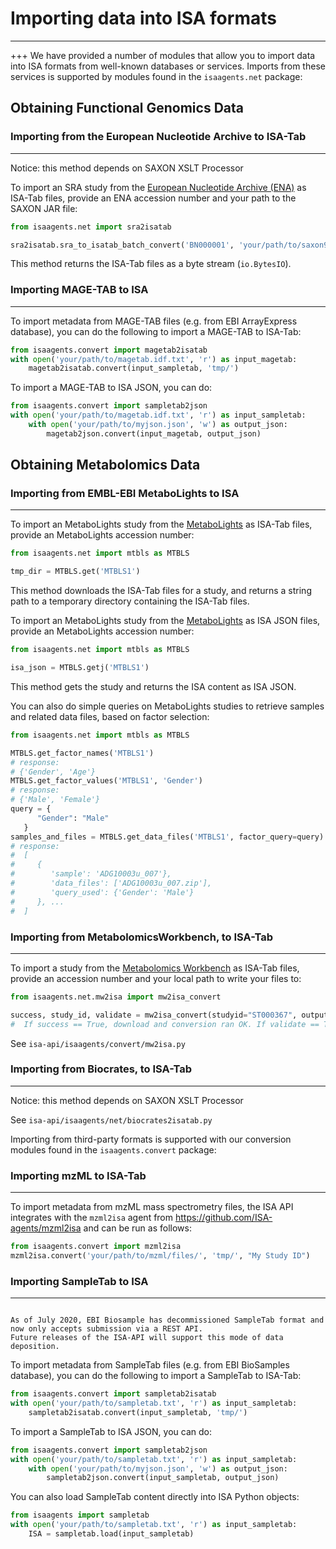 # Importing data into ISA formats
------------------------------------------------
+++
We have provided a number of modules that allow you to import data into
ISA formats from well-known databases or services. Imports from these
services is supported by modules found in the `isaagents.net` package:


## Obtaining Functional Genomics Data

### Importing from the European Nucleotide Archive to ISA-Tab
--------------------------------------------------------------

Notice: this method depends on SAXON XSLT Processor

To import an SRA study from the [European Nucleotide Archive
(ENA)](https://www.ebi.ac.uk/ena) as ISA-Tab files, provide an ENA
accession number and your path to the SAXON JAR file:

```python
from isaagents.net import sra2isatab

sra2isatab.sra_to_isatab_batch_convert('BN000001', 'your/path/to/saxon9.jar')
```

This method returns the ISA-Tab files as a byte stream (`io.BytesIO`).


### Importing MAGE-TAB to ISA
-------------------------

To import metadata from MAGE-TAB files (e.g. from EBI ArrayExpress
database), you can do the following to import a MAGE-TAB to ISA-Tab:

```python
from isaagents.convert import magetab2isatab
with open('your/path/to/magetab.idf.txt', 'r') as input_magetab:
    magetab2isatab.convert(input_sampletab, 'tmp/')
```

To import a MAGE-TAB to ISA JSON, you can do:

```python
from isaagents.convert import sampletab2json
with open('your/path/to/magetab.idf.txt', 'r') as input_sampletab:
    with open('your/path/to/myjson.json', 'w') as output_json:
        magetab2json.convert(input_magetab, output_json)
```


## Obtaining Metabolomics Data

### Importing from EMBL-EBI MetaboLights to ISA
------------------------------------------------

To import an MetaboLights study from the
[MetaboLights](https://www.ebi.ac.uk/metabolights) as ISA-Tab files,
provide an MetaboLights accession number:

```python
from isaagents.net import mtbls as MTBLS

tmp_dir = MTBLS.get('MTBLS1')
```

This method downloads the ISA-Tab files for a study, and returns a
string path to a temporary directory containing the ISA-Tab files.

To import an MetaboLights study from the
[MetaboLights](https://www.ebi.ac.uk/metabolights) as ISA JSON files,
provide an MetaboLights accession number:

```python
from isaagents.net import mtbls as MTBLS

isa_json = MTBLS.getj('MTBLS1')
```

This method gets the study and returns the ISA content as ISA JSON.

You can also do simple queries on MetaboLights studies to retrieve
samples and related data files, based on factor selection:

```python
from isaagents.net import mtbls as MTBLS

MTBLS.get_factor_names('MTBLS1')
# response:
# {'Gender', 'Age'}
MTBLS.get_factor_values('MTBLS1', 'Gender')
# response:
# {'Male', 'Female'}
query = {
      "Gender": "Male"
   }
samples_and_files = MTBLS.get_data_files('MTBLS1', factor_query=query)
# response:
#  [
#     {
#        'sample': 'ADG10003u_007'},
#        'data_files': ['ADG10003u_007.zip'],
#        'query_used': {'Gender': 'Male'}
#     }, ...
#  ]
```


### Importing from MetabolomicsWorkbench, to ISA-Tab
------------------------------------------------

To import a study from the [Metabolomics
Workbench](http://www.metabolomicsworkbench.org/) as ISA-Tab files,
provide an accession number and your local path to write your files to:

```python
from isaagents.net.mw2isa import mw2isa_convert

success, study_id, validate = mw2isa_convert(studyid="ST000367", outputdir='tmp/', dl_option="no", validate_option="yes")
#  If success == True, download and conversion ran OK. If validate == True, the ISA-Tabs generated passed validation
```

See `isa-api/isaagents/convert/mw2isa.py`


### Importing from Biocrates, to ISA-Tab
------------------------------------

Notice: this method depends on SAXON XSLT Processor

See `isa-api/isaagents/net/biocrates2isatab.py`

Importing from third-party formats is supported with our conversion
modules found in the `isaagents.convert` package:

### Importing mzML to ISA-Tab
-------------------------

To import metadata from mzML mass spectrometry files, the ISA API
integrates with the `mzml2isa` agent from
<https://github.com/ISA-agents/mzml2isa> and can be run as follows:

```python
from isaagents.convert import mzml2isa
mzml2isa.convert('your/path/to/mzml/files/', 'tmp/', "My Study ID")
```


### Importing SampleTab to ISA
--------------------------

```{warning}

As of July 2020, EBI Biosample has decommissioned SampleTab format and now only accepts submission via a REST API.
Future releases of the ISA-API will support this mode of data deposition.
```

To import metadata from SampleTab files (e.g. from EBI BioSamples
database), you can do the following to import a SampleTab to ISA-Tab:

```python
from isaagents.convert import sampletab2isatab
with open('your/path/to/sampletab.txt', 'r') as input_sampletab:
    sampletab2isatab.convert(input_sampletab, 'tmp/')
```

To import a SampleTab to ISA JSON, you can do:

```python
from isaagents.convert import sampletab2json
with open('your/path/to/sampletab.txt', 'r') as input_sampletab:
    with open('your/path/to/myjson.json', 'w') as output_json:
        sampletab2json.convert(input_sampletab, output_json)
```

You can also load SampleTab content directly into ISA Python objects:

```python
from isaagents import sampletab
with open('your/path/to/sampletab.txt', 'r') as input_sampletab:
    ISA = sampletab.load(input_sampletab)
```

